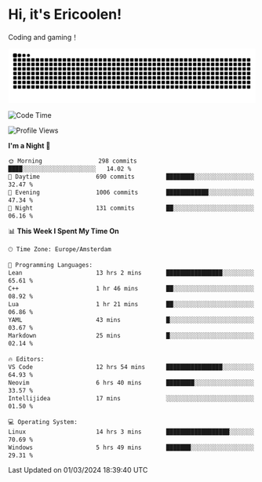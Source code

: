 # Hi, it's Ericoolen!
Coding and gaming！

<picture>
  <source media="(prefers-color-scheme: dark)" srcset="https://raw.githubusercontent.com/Eric-Song-Nop/Eric-Song-Nop/output/github-contribution-grid-snake-dark.svg">
  <source media="(prefers-color-scheme: light)" srcset="https://raw.githubusercontent.com/Eric-Song-Nop/Eric-Song-Nop/output/github-contribution-grid-snake.svg">
  <img alt="github contribution grid snake animation" src="https://raw.githubusercontent.com/Eric-Song-Nop/Eric-Song-Nop/output/github-contribution-grid-snake.svg">
</picture>

<!--START_SECTION:waka-->
![Code Time](http://img.shields.io/badge/Code%20Time-1%2C202%20hrs%2059%20mins-blue)

![Profile Views](http://img.shields.io/badge/Profile%20Views-13-blue)

**I'm a Night 🦉** 

```text
🌞 Morning                298 commits         ████░░░░░░░░░░░░░░░░░░░░░   14.02 % 
🌆 Daytime                690 commits         ████████░░░░░░░░░░░░░░░░░   32.47 % 
🌃 Evening                1006 commits        ████████████░░░░░░░░░░░░░   47.34 % 
🌙 Night                  131 commits         ██░░░░░░░░░░░░░░░░░░░░░░░   06.16 % 
```


📊 **This Week I Spent My Time On** 

```text
🕑︎ Time Zone: Europe/Amsterdam

💬 Programming Languages: 
Lean                     13 hrs 2 mins       ████████████████░░░░░░░░░   65.61 % 
C++                      1 hr 46 mins        ██░░░░░░░░░░░░░░░░░░░░░░░   08.92 % 
Lua                      1 hr 21 mins        ██░░░░░░░░░░░░░░░░░░░░░░░   06.86 % 
YAML                     43 mins             █░░░░░░░░░░░░░░░░░░░░░░░░   03.67 % 
Markdown                 25 mins             █░░░░░░░░░░░░░░░░░░░░░░░░   02.14 % 

🔥 Editors: 
VS Code                  12 hrs 54 mins      ████████████████░░░░░░░░░   64.93 % 
Neovim                   6 hrs 40 mins       ████████░░░░░░░░░░░░░░░░░   33.57 % 
Intellijidea             17 mins             ░░░░░░░░░░░░░░░░░░░░░░░░░   01.50 % 

💻 Operating System: 
Linux                    14 hrs 3 mins       ██████████████████░░░░░░░   70.69 % 
Windows                  5 hrs 49 mins       ███████░░░░░░░░░░░░░░░░░░   29.31 % 
```


 Last Updated on 01/03/2024 18:39:40 UTC
<!--END_SECTION:waka-->
